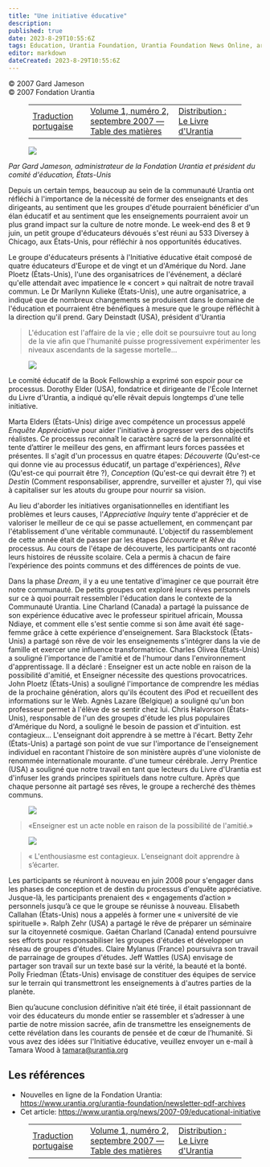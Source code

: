 ```yaml
---
title: "Une initiative éducative"
description: 
published: true
date: 2023-8-29T10:55:6Z
tags: Education, Urantia Foundation, Urantia Foundation News Online, article
editor: markdown
dateCreated: 2023-8-29T10:55:6Z
---
```


<p class="v-card v-sheet theme--light gray lighten-3 px-2">© 2007 Gard Jameson<br>© 2007 Fondation Urantia</p>
<figure class="table chapter-navigator">
  <table>
    <tbody>
      <tr>
        <td>
        <a href="/fr/article/Irmeli_Sjolie/Portuguese_Translation">
          <span class="mdi mdi-arrow-left-drop-circle"></span><span class="pl-2">Traduction portugaise</span>
        </a>
        </td>
        <td>
        <a href="/fr/index/articles_uf_news_online#volume-1-numéro-2-septembre-2007">
          <span class="mdi mdi-book-open-variant"></span><span class="pl-2">Volume 1, numéro 2, septembre 2007 — Table des matières</span>
        </a>
        </td>
        <td>
        <a href="/fr/article/Tamara_Wood/Distribution_El_Libro_De_Urantia">
          <span class="pr-2">Distribution : Le Livre d'Urantia</span><span class="mdi mdi-arrow-right-drop-circle"></span>
        </a>
        </td>
      </tr>
    </tbody>
  </table>
</figure>



<figure id="Figure_1" class="image urantiapedia image-style-align-left">
<img src="/image/article/UF_News_Online/2007_09/017.jpg">
</figure>

_Par Gard Jameson, administrateur de la Fondation Urantia et président du comité d'éducation, États-Unis_

Depuis un certain temps, beaucoup au sein de la communauté Urantia ont réfléchi à l'importance de la nécessité de former des enseignants et des dirigeants, au sentiment que les groupes d'étude pourraient bénéficier d'un élan éducatif et au sentiment que les enseignements pourraient avoir un plus grand impact sur la culture de notre monde. Le week-end des 8 et 9 juin, un petit groupe d'éducateurs dévoués s'est réuni au 533 Diversey à Chicago, aux États-Unis, pour réfléchir à nos opportunités éducatives.

Le groupe d'éducateurs présents à l'Initiative éducative était composé de quatre éducateurs d'Europe et de vingt et un d'Amérique du Nord. Jane Ploetz (États-Unis), l'une des organisatrices de l'événement, a déclaré qu'elle attendait avec impatience le « concert » qui naîtrait de notre travail commun. Le Dr Marilynn Kulieke (États-Unis), une autre organisatrice, a indiqué que de nombreux changements se produisent dans le domaine de l'éducation et pourraient être bénéfiques à mesure que le groupe réfléchit à la direction qu'il prend. Gary Deinstadt (USA), président d'Urantia

> L'éducation est l'affaire de la vie ; elle doit se poursuivre tout au long de la vie afin que l'humanité puisse progressivement expérimenter les niveaux ascendants de la sagesse mortelle...

<figure id="Figure_2" class="image urantiapedia">
<img src="/image/article/UF_News_Online/2007_09/029.jpg">
</figure>

Le comité éducatif de la Book Fellowship a exprimé son espoir pour ce processus. Dorothy Elder (USA), fondatrice et dirigeante de l'École Internet du Livre d'Urantia, a indiqué qu'elle rêvait depuis longtemps d'une telle initiative.

Marta Elders (États-Unis) dirige avec compétence un processus appelé _Enquête Appréciative_ pour aider l'initiative à progresser vers des objectifs réalistes. Ce processus reconnaît le caractère sacré de la personnalité et tente d’attirer le meilleur des gens, en affirmant leurs forces passées et présentes. Il s'agit d'un processus en quatre étapes: _Découverte_ (Qu'est-ce qui donne vie au processus éducatif, un partage d'expériences), _Rêve_ (Qu'est-ce qui pourrait être ?), _Conception_ (Qu'est-ce qui devrait être ?) et _Destin_ (Comment responsabiliser, apprendre, surveiller et ajuster ?), qui vise à capitaliser sur les atouts du groupe pour nourrir sa vision.

Au lieu d'aborder les initiatives organisationnelles en identifiant les problèmes et leurs causes, l'_Appreciative Inquiry_ tente d'apprécier et de valoriser le meilleur de ce qui se passe actuellement, en commençant par l'établissement d'une véritable communauté. L'objectif du rassemblement de cette année était de passer par les étapes _Découverte_ et _Rêve_ du processus. Au cours de l'étape de découverte, les participants ont raconté leurs histoires de réussite scolaire. Cela a permis à chacun de faire l’expérience des points communs et des différences de points de vue.

Dans la phase _Dream_, il y a eu une tentative d'imaginer ce que pourrait être notre communauté. De petits groupes ont exploré leurs rêves personnels sur ce à quoi pourrait ressembler l'éducation dans le contexte de la Communauté Urantia. Line Charland (Canada) a partagé la puissance de son expérience éducative avec le professeur spirituel africain, Moussa Ndiaye, et comment elle s'est sentie comme si son âme avait été sage-femme grâce à cette expérience d'enseignement. Sara Blackstock (États-Unis) a partagé son rêve de voir les enseignements s'intégrer dans la vie de famille et exercer une influence transformatrice. Charles Olivea (États-Unis) a souligné l'importance de l'amitié et de l'humour dans l'environnement d'apprentissage. Il a déclaré : Enseigner est un acte noble en raison de la possibilité d'amitié, et Enseigner nécessite des questions provocatrices. John Ploetz (États-Unis) a souligné l'importance de comprendre les médias de la prochaine génération, alors qu'ils écoutent des iPod et recueillent des informations sur le Web. Agnès Lazare (Belgique) a souligné qu'un bon professeur permet à l'élève de se sentir chez lui. Chris Halvorson (États-Unis), responsable de l'un des groupes d'étude les plus populaires d'Amérique du Nord, a souligné le besoin de passion et d'intuition. est contagieux... L'enseignant doit apprendre à se mettre à l'écart. Betty Zehr (États-Unis) a partagé son point de vue sur l'importance de l'enseignement individuel en racontant l'histoire de son ministère auprès d'une violoniste de renommée internationale mourante. d'une tumeur cérébrale. Jerry Prentice (USA) a souligné que notre travail en tant que lecteurs du Livre d'Urantia est d'infuser les grands principes spirituels dans notre culture. Après que chaque personne ait partagé ses rêves, le groupe a recherché des thèmes communs.

<figure id="Figure_3" class="image urantiapedia">
<img src="/image/article/UF_News_Online/2007_09/022.jpg">
</figure>

> «Enseigner est un acte noble en raison de la possibilité de l'amitié.»

<figure id="Figure_4" class="image urantiapedia">
<img src="/image/article/UF_News_Online/2007_09/024.jpg">
</figure>

> « L'enthousiasme est contagieux. L’enseignant doit apprendre à s’écarter.

Les participants se réuniront à nouveau en juin 2008 pour s'engager dans les phases de conception et de destin du processus d'enquête appréciative. Jusque-là, les participants prenaient des « engagements d’action » personnels jusqu’à ce que le groupe se réunisse à nouveau. Elisabeth Callahan (États-Unis) nous a appelés à former une « université de vie spirituelle ». Ralph Zehr (USA) a partagé le rêve de préparer un séminaire sur la citoyenneté cosmique. Gaétan Charland (Canada) entend poursuivre ses efforts pour responsabiliser les groupes d'études et développer un réseau de groupes d'études. Claire Mylanus (France) poursuivra son travail de parrainage de groupes d'études. Jeff Wattles (USA) envisage de partager son travail sur un texte basé sur la vérité, la beauté et la bonté. Polly Friedman (États-Unis) envisage de constituer des équipes de service sur le terrain qui transmettront les enseignements à d'autres parties de la planète.

Bien qu’aucune conclusion définitive n’ait été tirée, il était passionnant de voir des éducateurs du monde entier se rassembler et s’adresser à une partie de notre mission sacrée, afin de transmettre les enseignements de cette révélation dans les courants de pensée et de cœur de l’humanité. Si vous avez des idées sur l'Initiative éducative, veuillez envoyer un e-mail à Tamara Wood à tamara@urantia.org


## Les références

- Nouvelles en ligne de la Fondation Urantia: https://www.urantia.org/urantia-foundation/newsletter-pdf-archives
- Cet article: https://www.urantia.org/news/2007-09/educational-initiative




<figure class="table chapter-navigator">
  <table>
    <tbody>
      <tr>
        <td>
        <a href="/fr/article/Irmeli_Sjolie/Portuguese_Translation">
          <span class="mdi mdi-arrow-left-drop-circle"></span><span class="pl-2">Traduction portugaise</span>
        </a>
        </td>
        <td>
        <a href="/fr/index/articles_uf_news_online#volume-1-numéro-2-septembre-2007">
          <span class="mdi mdi-book-open-variant"></span><span class="pl-2">Volume 1, numéro 2, septembre 2007 — Table des matières</span>
        </a>
        </td>
        <td>
        <a href="/fr/article/Tamara_Wood/Distribution_El_Libro_De_Urantia">
          <span class="pr-2">Distribution : Le Livre d'Urantia</span><span class="mdi mdi-arrow-right-drop-circle"></span>
        </a>
        </td>
      </tr>
    </tbody>
  </table>
</figure>
